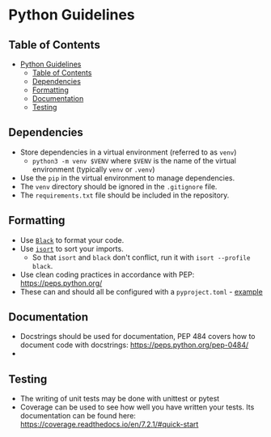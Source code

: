 # Python Guidelines

## Table of Contents

-   [Python Guidelines](#python-guidelines)
    -   [Table of Contents](#table-of-contents)
    -   [Dependencies](#dependencies)
    -   [Formatting](#formatting)
    -   [Documentation](#documentation)
    -   [Testing](#testing)

## Dependencies

-   Store dependencies in a virtual environment (referred to as `venv`)
    -   `python3 -m venv $VENV` where `$VENV` is the name of the virtual environment (typically `venv` or `.venv`)
-   Use the `pip` in the virtual environment to manage dependencies.
-   The `venv` directory should be ignored in the `.gitignore` file.
-   The `requirements.txt` file should be included in the repository.

## Formatting

-   Use [`Black`](https://github.com/psf/black) to format your code.
-   Use [`isort`](https://github.com/PyCQA/isort) to sort your imports.
    -   So that `isort` and `black` don't conflict, run it with `isort --profile black`.
-   Use clean coding practices in accordance with PEP: https://peps.python.org/
-   These can and should all be configured with a `pyproject.toml` - [example](examples/python/pyproject.toml)

## Documentation

-   Docstrings should be used for documentation, PEP 484 covers how to document code with docstrings: https://peps.python.org/pep-0484/
-

## Testing

-   The writing of unit tests may be done with unittest or pytest
-   Coverage can be used to see how well you have written your tests. Its documentation can be found here: https://coverage.readthedocs.io/en/7.2.1/#quick-start
